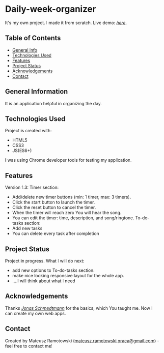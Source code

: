 # Daily-week-organizer
It's my own project. I made it from scratch. Live demo: [_here_](https://mateusz-ramotowski-poland.github.io/Daily-week-organizer/).

## Table of Contents
* [General Info](#general-information)
* [Technologies Used](#technologies-used)
* [Features](#features)
* [Project Status](#project-status)
* [Acknowledgements](#acknowledgements)
* [Contact](#contact)

## General Information
It is an application helpful in organizing the day. 

## Technologies Used
Project is created with:
* HTML5
* CSS3
* JS(ES6+)

I was using Chrome developer tools for testing my application.
## Features
Version 1.3:
Timer section:
- Add/delete new timer buttons (min: 1 timer, max: 3 timers).
- Click the start button to launch the timer.
- Click the reset button to cancel the timer. 
- When the timer will reach zero You will hear the song.
- You can edit the timer: time, description, and song/ringtone.
To-do-tasks section: 
- Add new tasks
- You can delete every task after completion

## Project Status
Project in progress. What I will do next:
- add new options to To-do-tasks section.
- make nice looking responsive layout for the whole app.
- ....I will think about what I need

## Acknowledgements
Thanks [_Jonas Schmedtmann_](https://www.udemy.com/course/the-complete-javascript-course/learn/lecture/22648683?start=420#overview)
 for the basics, which You taught me. Now I can create my own web apps.

## Contact
Created by Mateusz Ramotowski (mateusz.ramotowski.praca@gmail.com) - feel free to contact me!

<!-- WHAT I LEARNED?
Ideas: 
- to do list
- communication with weather api
- calculate how many hours I spent on programming per week - local storage or database
- help to organizing my workouts
- log in/log out

DOM:
- EVENT DELEGATION
- timers
- closure
- adding/cloning/removing nodes 

alfa branch master  version 1.1:
-V 3 timery z różnymi stałymi czasami(1min, 2 min, 3min). Po kliknięciu na obszar timera timer liczy w dół od domyślnej wartości.

beta  version 1.2
-V refaktoryzacja kodu wersji alfa
-V dodatkowo dodaj lub usuń ostatni timer (mogę dodać tyle timerów ilę chcę)

version 1.3
-V add voice after timer reach 0;

-V when you add timer it should be clean without data 
-V test how it works and refactor your code

Version 1.4
-V add button/buttons for setting the timer 
-V Add modal window (form) for timer editing
-V basic version of to-do-list(without local storage)
- testing
- Add modal window after time will reach 0
- Testing
- make nice looking layout for it
- Testing




-->